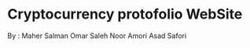 # Cryptocurrency protofolio WebSite 

By : 
    Maher Salman
    Omar Saleh
    Noor Amori
    Asad Safori